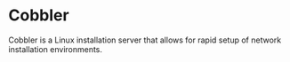 # Cobbler
Cobbler is a Linux installation server that allows for rapid setup of network installation environments.
